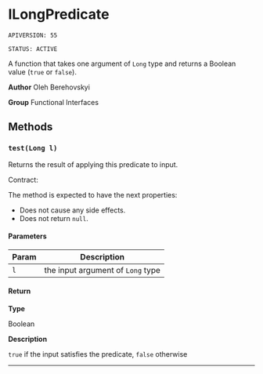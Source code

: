 # ILongPredicate

`APIVERSION: 55`

`STATUS: ACTIVE`

A function that takes one argument of `Long` type and returns a Boolean value (`true` or `false`).


**Author** Oleh Berehovskyi


**Group** Functional Interfaces

## Methods
### `test(Long l)`

Returns the result of applying this predicate to input. <p>Contract:</p> The method is expected to have the next properties: <ul>     <li>Does not cause any side effects.</li>     <li>Does not return `null`.</li> </ul>

#### Parameters
|Param|Description|
|---|---|
|`l`|the input argument of `Long` type|

#### Return

**Type**

Boolean

**Description**

`true` if the input satisfies the predicate, `false` otherwise

---

